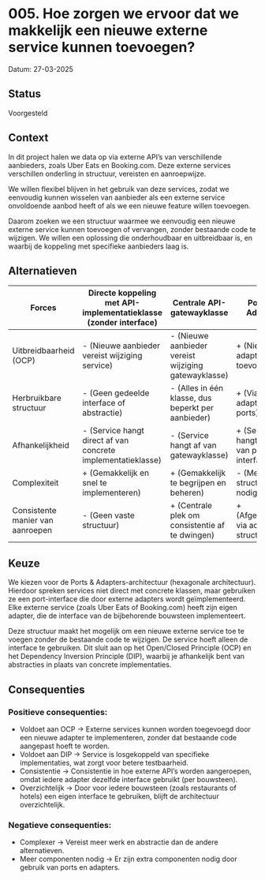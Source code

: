 # 005. Hoe zorgen we ervoor dat we makkelijk een nieuwe externe service kunnen toevoegen?
Datum: 27-03-2025

## Status
Voorgesteld

## Context
In dit project halen we data op via externe API’s van verschillende aanbieders, zoals Uber Eats en Booking.com. Deze externe services verschillen onderling in structuur, vereisten en aanroepwijze.

We willen flexibel blijven in het gebruik van deze services, zodat we eenvoudig kunnen wisselen van aanbieder als een externe service onvoldoende aanbod heeft of als we een nieuwe feature willen toevoegen.

Daarom zoeken we een structuur waarmee we eenvoudig een nieuwe externe service kunnen toevoegen of vervangen, zonder bestaande code te wijzigen. We willen een oplossing die onderhoudbaar en uitbreidbaar is, en waarbij de koppeling met specifieke aanbieders laag is.

## Alternatieven
| Forces | Directe koppeling met API-implementatieklasse (zonder interface) | Centrale API-gatewayklasse | Ports en Adapters |
|------------------------------|----------------|-----|--|
| Uitbreidbaarheid (OCP) | - (Nieuwe aanbieder vereist wijziging service) | - (Nieuwe aanbieder vereist wijziging gatewayklasse) | + (Nieuwe adapter toevoegen) |
| Herbruikbare structuur | - (Geen gedeelde interface of abstractie) | - (Alles in één klasse, dus beperkt per aanbieder) | + (Via adapters en ports) |
| Afhankelijkheid | - (Service hangt direct af van concrete implementatieklasse)| - (Service hangt af van gatewayklasse) | + (Service hangt alleen af van port-interface) |
| Complexiteit | + (Gemakkelijk en snel te implementeren) | + (Gemakkelijk te begrijpen en beheren) | - (Meer structuur nodig) |
| Consistente manier van aanroepen | - (Geen vaste structuur) | + (Centrale plek om consistentie af te dwingen) | + (Afgedwongen via adapter-structuur) |

## Keuze
We kiezen voor de Ports & Adapters-architectuur (hexagonale architectuur). Hierdoor spreken services niet direct met concrete klassen, maar gebruiken ze een port-interface die door externe adapters wordt geïmplementeerd. Elke externe service (zoals Uber Eats of Booking.com) heeft zijn eigen adapter, die de interface van de bijbehorende bouwsteen implementeert.

Deze structuur maakt het mogelijk om een nieuwe externe service toe te voegen zonder de bestaande code te wijzigen. De service hoeft alleen de interface te gebruiken. Dit sluit aan op het Open/Closed Principle (OCP) en het Dependency Inversion Principle (DIP), waarbij je afhankelijk bent van abstracties in plaats van concrete implementaties.

## Consequenties
### Positieve consequenties:
+ Voldoet aan OCP -> Externe services kunnen worden toegevoegd door een nieuwe adapter te implementeren, zonder dat bestaande code aangepast hoeft te worden.
+ Voldoet aan DIP -> Service is losgekoppeld van specifieke implementaties, wat zorgt voor betere testbaarheid.
+ Consistentie -> Consistentie in hoe externe API’s worden aangeroepen, omdat iedere adapter dezelfde interface gebruikt (per bouwsteen).
+ Overzichtelijk -> Door voor iedere bouwsteen (zoals restaurants of hotels) een eigen interface te gebruiken, blijft de architectuur overzichtelijk.
### Negatieve consequenties:
- Complexer -> Vereist meer werk en abstractie dan de andere alternatieven.
- Meer componenten nodig -> Er zijn extra componenten nodig door gebruik van ports en adapters.


